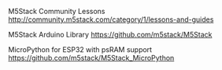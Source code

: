 M5Stack Community Lessons
http://community.m5stack.com/category/1/lessons-and-guides

M5Stack Arduino Library
https://github.com/m5stack/M5Stack

MicroPython for ESP32 with psRAM support
https://github.com/m5stack/M5Stack_MicroPython

